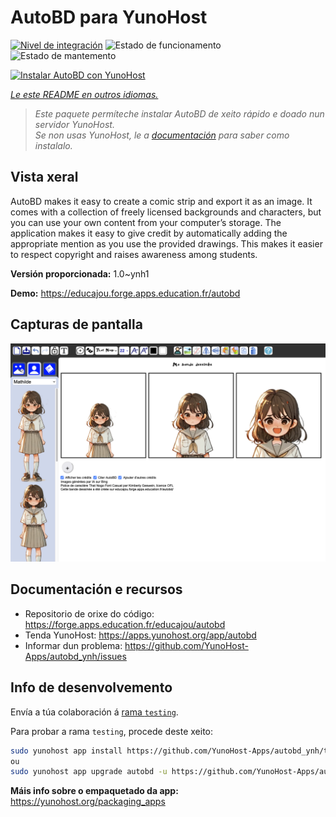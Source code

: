 <!--
NOTA: Este README foi creado automáticamente por <https://github.com/YunoHost/apps/tree/master/tools/readme_generator>
NON debe editarse manualmente.
-->

# AutoBD para YunoHost

[![Nivel de integración](https://dash.yunohost.org/integration/autobd.svg)](https://ci-apps.yunohost.org/ci/apps/autobd/) ![Estado de funcionamento](https://ci-apps.yunohost.org/ci/badges/autobd.status.svg) ![Estado de mantemento](https://ci-apps.yunohost.org/ci/badges/autobd.maintain.svg)

[![Instalar AutoBD con YunoHost](https://install-app.yunohost.org/install-with-yunohost.svg)](https://install-app.yunohost.org/?app=autobd)

*[Le este README en outros idiomas.](./ALL_README.md)*

> *Este paquete permíteche instalar AutoBD de xeito rápido e doado nun servidor YunoHost.*  
> *Se non usas YunoHost, le a [documentación](https://yunohost.org/install) para saber como instalalo.*

## Vista xeral

AutoBD makes it easy to create a comic strip and export it as an image. It comes with a collection of freely licensed backgrounds and characters, but you can use your own content from your computer’s storage. The application makes it easy to give credit by automatically adding the appropriate mention as you use the provided drawings. This makes it easier to respect copyright and raises awareness among students.


**Versión proporcionada:** 1.0~ynh1

**Demo:** <https://educajou.forge.apps.education.fr/autobd>

## Capturas de pantalla

![Captura de pantalla de AutoBD](./doc/screenshots/screenshot.png)

## Documentación e recursos

- Repositorio de orixe do código: <https://forge.apps.education.fr/educajou/autobd>
- Tenda YunoHost: <https://apps.yunohost.org/app/autobd>
- Informar dun problema: <https://github.com/YunoHost-Apps/autobd_ynh/issues>

## Info de desenvolvemento

Envía a túa colaboración á [rama `testing`](https://github.com/YunoHost-Apps/autobd_ynh/tree/testing).

Para probar a rama `testing`, procede deste xeito:

```bash
sudo yunohost app install https://github.com/YunoHost-Apps/autobd_ynh/tree/testing --debug
ou
sudo yunohost app upgrade autobd -u https://github.com/YunoHost-Apps/autobd_ynh/tree/testing --debug
```

**Máis info sobre o empaquetado da app:** <https://yunohost.org/packaging_apps>
